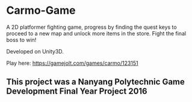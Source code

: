# Carmo-Game
A 2D platformer fighting game, progress by finding the quest keys to proceed to a new map and unlock more items in the store. Fight the final boss to win! 




Developed on Unity3D.

Play here:
https://gamejolt.com/games/carmo/123151

## This project was a Nanyang Polytechnic Game Development Final Year Project 2016
